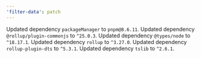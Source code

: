 ```yaml
---
'filter-data': patch
---
```


Updated dependency `packageManager` to `pnpm@8.6.11`.
Updated dependency `@rollup/plugin-commonjs` to `^25.0.3`.
Updated dependency `@types/node` to `^18.17.1`.
Updated dependency `rollup` to `^3.27.0`.
Updated dependency `rollup-plugin-dts` to `^5.3.1`.
Updated dependency `tslib` to `^2.6.1`.
